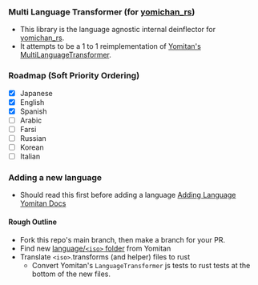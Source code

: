### Multi Language Transformer (for [yomichan_rs](https://github.com/aramrw/yomichan_rs))
- This library is the language agnostic internal deinflector for [yomichan_rs](https://github.com/aramrw/yomichan_rs). 
- It attempts to be a 1 to 1 reimplementation of [Yomitan's](https://github.com/yomidevs/yomitan?tab=readme-ov-file#yomitan) [MultiLanguageTransformer](https://github.com/yomidevs/yomitan/blob/2fc09f9b2d2f130ea18ae117be15f5683bc13440/ext/js/language/multi-language-transformer.js#L21). 

### Roadmap (Soft Priority Ordering)
- [x] Japanese
- [x] English
- [x] Spanish
- [ ] Arabic
- [ ] Farsi
- [ ] Russian
- [ ] Korean
- [ ] Italian

### Adding a new language
- Should read this first before adding a language [Adding Language Yomitan Docs](https://github.com/yomidevs/yomitan/blob/master/docs/development/language-features.md)
#### Rough Outline
- Fork this repo's main branch, then make a branch for your PR. 
- Find new [language/`<iso>` folder](https://github.com/yomidevs/yomitan/tree/2fc09f9b2d2f130ea18ae117be15f5683bc13440/ext/js/language) from Yomitan
- Translate `<iso>`.transforms (and helper) files to rust
   - Convert Yomitan's `LanguageTransformer` js tests to rust tests at the bottom of the new files.
